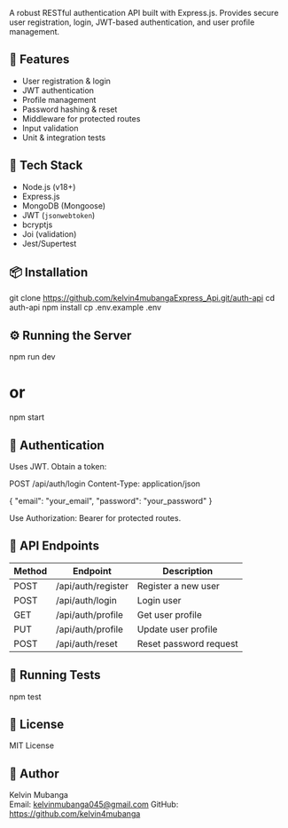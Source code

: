 

A robust RESTful authentication API built with Express.js. Provides secure user registration, login, JWT-based authentication, and user profile management.

## 🚀 Features

- User registration & login
- JWT authentication
- Profile management
- Password hashing & reset
- Middleware for protected routes
- Input validation
- Unit & integration tests

## 🔧 Tech Stack

- Node.js (v18+)
- Express.js
- MongoDB (Mongoose)
- JWT (`jsonwebtoken`)
- bcryptjs
- Joi (validation)
- Jest/Supertest

## 📦 Installation

git clone https://github.com/kelvin4mubangaExpress_Api.git/auth-api
cd auth-api
npm install
cp .env.example .env

## ⚙️ Running the Server

npm run dev
# or
npm start

## 🔐 Authentication

Uses JWT. Obtain a token:

POST /api/auth/login
Content-Type: application/json

{
  "email": "your_email",
  "password": "your_password"
}

Use Authorization: Bearer <token> for protected routes.

## 🔗 API Endpoints

| Method | Endpoint             | Description             |
|--------|----------------------|-------------------------|
| POST   | /api/auth/register   | Register a new user     |
| POST   | /api/auth/login      | Login user              |
| GET    | /api/auth/profile    | Get user profile        |
| PUT    | /api/auth/profile    | Update user profile     |
| POST   | /api/auth/reset      | Reset password request  |

## 🧪 Running Tests

npm test

## 📄 License

MIT License

## 👤 Author

Kelvin Mubanga  
Email: kelvinmubanga045@gmail.com
GitHub: https://github.com/kelvin4mubanga